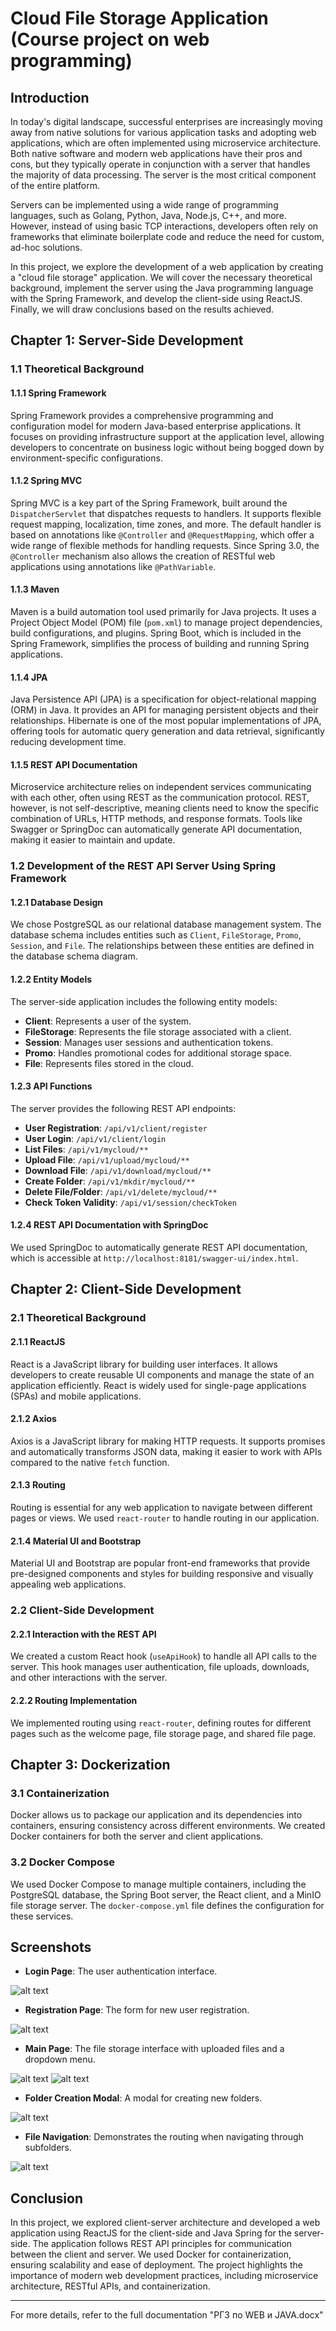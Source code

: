 # Cloud File Storage Application (Course project on web programming)

## Introduction

In today's digital landscape, successful enterprises are increasingly moving away from native solutions for various application tasks and adopting web applications, which are often implemented using microservice architecture. Both native software and modern web applications have their pros and cons, but they typically operate in conjunction with a server that handles the majority of data processing. The server is the most critical component of the entire platform.

Servers can be implemented using a wide range of programming languages, such as Golang, Python, Java, Node.js, C++, and more. However, instead of using basic TCP interactions, developers often rely on frameworks that eliminate boilerplate code and reduce the need for custom, ad-hoc solutions.

In this project, we explore the development of a web application by creating a "cloud file storage" application. We will cover the necessary theoretical background, implement the server using the Java programming language with the Spring Framework, and develop the client-side using ReactJS. Finally, we will draw conclusions based on the results achieved.

## Chapter 1: Server-Side Development

### 1.1 Theoretical Background

#### 1.1.1 Spring Framework

Spring Framework provides a comprehensive programming and configuration model for modern Java-based enterprise applications. It focuses on providing infrastructure support at the application level, allowing developers to concentrate on business logic without being bogged down by environment-specific configurations.

#### 1.1.2 Spring MVC

Spring MVC is a key part of the Spring Framework, built around the `DispatcherServlet` that dispatches requests to handlers. It supports flexible request mapping, localization, time zones, and more. The default handler is based on annotations like `@Controller` and `@RequestMapping`, which offer a wide range of flexible methods for handling requests. Since Spring 3.0, the `@Controller` mechanism also allows the creation of RESTful web applications using annotations like `@PathVariable`.

#### 1.1.3 Maven

Maven is a build automation tool used primarily for Java projects. It uses a Project Object Model (POM) file (`pom.xml`) to manage project dependencies, build configurations, and plugins. Spring Boot, which is included in the Spring Framework, simplifies the process of building and running Spring applications.

#### 1.1.4 JPA

Java Persistence API (JPA) is a specification for object-relational mapping (ORM) in Java. It provides an API for managing persistent objects and their relationships. Hibernate is one of the most popular implementations of JPA, offering tools for automatic query generation and data retrieval, significantly reducing development time.

#### 1.1.5 REST API Documentation

Microservice architecture relies on independent services communicating with each other, often using REST as the communication protocol. REST, however, is not self-descriptive, meaning clients need to know the specific combination of URLs, HTTP methods, and response formats. Tools like Swagger or SpringDoc can automatically generate API documentation, making it easier to maintain and update.

### 1.2 Development of the REST API Server Using Spring Framework

#### 1.2.1 Database Design

We chose PostgreSQL as our relational database management system. The database schema includes entities such as `Client`, `FileStorage`, `Promo`, `Session`, and `File`. The relationships between these entities are defined in the database schema diagram.

#### 1.2.2 Entity Models

The server-side application includes the following entity models:

- **Client**: Represents a user of the system.
- **FileStorage**: Represents the file storage associated with a client.
- **Session**: Manages user sessions and authentication tokens.
- **Promo**: Handles promotional codes for additional storage space.
- **File**: Represents files stored in the cloud.

#### 1.2.3 API Functions

The server provides the following REST API endpoints:

- **User Registration**: `/api/v1/client/register`
- **User Login**: `/api/v1/client/login`
- **List Files**: `/api/v1/mycloud/**`
- **Upload File**: `/api/v1/upload/mycloud/**`
- **Download File**: `/api/v1/download/mycloud/**`
- **Create Folder**: `/api/v1/mkdir/mycloud/**`
- **Delete File/Folder**: `/api/v1/delete/mycloud/**`
- **Check Token Validity**: `/api/v1/session/checkToken`

#### 1.2.4 REST API Documentation with SpringDoc

We used SpringDoc to automatically generate REST API documentation, which is accessible at `http://localhost:8181/swagger-ui/index.html`.

## Chapter 2: Client-Side Development

### 2.1 Theoretical Background

#### 2.1.1 ReactJS

React is a JavaScript library for building user interfaces. It allows developers to create reusable UI components and manage the state of an application efficiently. React is widely used for single-page applications (SPAs) and mobile applications.

#### 2.1.2 Axios

Axios is a JavaScript library for making HTTP requests. It supports promises and automatically transforms JSON data, making it easier to work with APIs compared to the native `fetch` function.

#### 2.1.3 Routing

Routing is essential for any web application to navigate between different pages or views. We used `react-router` to handle routing in our application.

#### 2.1.4 Material UI and Bootstrap

Material UI and Bootstrap are popular front-end frameworks that provide pre-designed components and styles for building responsive and visually appealing web applications.

### 2.2 Client-Side Development

#### 2.2.1 Interaction with the REST API

We created a custom React hook (`useApiHook`) to handle all API calls to the server. This hook manages user authentication, file uploads, downloads, and other interactions with the server.

#### 2.2.2 Routing Implementation

We implemented routing using `react-router`, defining routes for different pages such as the welcome page, file storage page, and shared file page.

## Chapter 3: Dockerization

### 3.1 Containerization

Docker allows us to package our application and its dependencies into containers, ensuring consistency across different environments. We created Docker containers for both the server and client applications.

### 3.2 Docker Compose

We used Docker Compose to manage multiple containers, including the PostgreSQL database, the Spring Boot server, the React client, and a MinIO file storage server. The `docker-compose.yml` file defines the configuration for these services.

## Screenshots

- **Login Page**: The user authentication interface.

![alt text](./image1.png)

- **Registration Page**: The form for new user registration.

![alt text](./image2.png)

- **Main Page**: The file storage interface with uploaded files and a dropdown menu.

![alt text](./image3.png)
![alt text](./image4.png)

- **Folder Creation Modal**: A modal for creating new folders.

![alt text](./image5.png)


- **File Navigation**: Demonstrates the routing when navigating through subfolders.

![alt text](./image6.png)


## Conclusion

In this project, we explored client-server architecture and developed a web application using ReactJS for the client-side and Java Spring for the server-side. The application follows REST API principles for communication between the client and server. We used Docker for containerization, ensuring scalability and ease of deployment. The project highlights the importance of modern web development practices, including microservice architecture, RESTful APIs, and containerization.

---

For more details, refer to the full documentation "РГЗ по WEB и JAVA.docx"